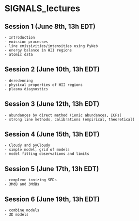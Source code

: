 # SIGNALS_lectures

## Session 1 (June 8th, 13h EDT)

    - Introduction 
    - emission processes
    - line emissivities/intensities using PyNeb
    - energy balance in HII regions
    - atomic data

## Session 2 (June 10th, 13h EDT)

    - deredenning
    - physical properties of HII regions
    - plasma diagnostics

## Session 3 (June 12th, 13h EDT)

    - abundances by direct method (ionic abundances, ICFs)
    - strong line methods, calibrations (empirical, theoretical)

## Session 4 (June 15th, 13h EDT)

    - Cloudy and pyCloudy
    - simple model, grid of models
    - model fitting observations and limits

## Session 5 (June 17th, 13h EDT)

    - complexe ionizing SEDs
    - 3MdB and 3MdBs

## Session 6 (June 19th, 13h EDT)

    - combine models
    - 3D models